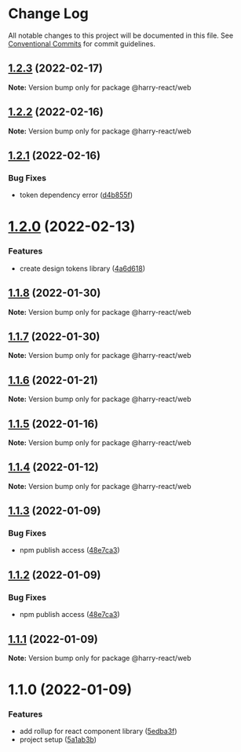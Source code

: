 # Change Log

All notable changes to this project will be documented in this file.
See [Conventional Commits](https://conventionalcommits.org) for commit guidelines.

## [1.2.3](https://github.com/harry524483/harry-react/compare/@harry-react/web@1.2.2...@harry-react/web@1.2.3) (2022-02-17)

**Note:** Version bump only for package @harry-react/web





## [1.2.2](https://github.com/harry524483/harry-react/compare/@harry-react/web@1.2.1...@harry-react/web@1.2.2) (2022-02-16)

**Note:** Version bump only for package @harry-react/web





## [1.2.1](https://github.com/harry524483/harry-react/compare/@harry-react/web@1.2.0...@harry-react/web@1.2.1) (2022-02-16)


### Bug Fixes

* token dependency error ([d4b855f](https://github.com/harry524483/harry-react/commit/d4b855fa428ab861450b4879f5ae93259127569d))





# [1.2.0](https://github.com/harry524483/harry-react/compare/@harry-react/web@1.1.8...@harry-react/web@1.2.0) (2022-02-13)


### Features

* create design tokens library ([4a6d618](https://github.com/harry524483/harry-react/commit/4a6d618219f16060d10f6a39da2256782ef1d6fa))





## [1.1.8](https://github.com/harry524483/harry-react/compare/@harry-react/web@1.1.7...@harry-react/web@1.1.8) (2022-01-30)

**Note:** Version bump only for package @harry-react/web





## [1.1.7](https://github.com/harry524483/harry-react/compare/@harry-react/web@1.1.6...@harry-react/web@1.1.7) (2022-01-30)

**Note:** Version bump only for package @harry-react/web





## [1.1.6](https://github.com/harry524483/harry-react/compare/@harry-react/web@1.1.5...@harry-react/web@1.1.6) (2022-01-21)

**Note:** Version bump only for package @harry-react/web





## [1.1.5](https://github.com/harry524483/harry-react/compare/@harry-react/web@1.1.4...@harry-react/web@1.1.5) (2022-01-16)

**Note:** Version bump only for package @harry-react/web





## [1.1.4](https://github.com/harry524483/harry-react/compare/@harry-react/web@1.1.3...@harry-react/web@1.1.4) (2022-01-12)

**Note:** Version bump only for package @harry-react/web





## [1.1.3](https://github.com/harry524483/harry-react/compare/@harry-react/web@1.1.1...@harry-react/web@1.1.3) (2022-01-09)


### Bug Fixes

* npm publish access ([48e7ca3](https://github.com/harry524483/harry-react/commit/48e7ca3bc061fa69fc2d3dd194eaa038a8e1a907))





## [1.1.2](https://github.com/harry524483/harry-react/compare/@harry-react/web@1.1.1...@harry-react/web@1.1.2) (2022-01-09)


### Bug Fixes

* npm publish access ([48e7ca3](https://github.com/harry524483/harry-react/commit/48e7ca3bc061fa69fc2d3dd194eaa038a8e1a907))





## [1.1.1](https://github.com/harry524483/harry-react/compare/@harry-react/web@1.1.0...@harry-react/web@1.1.1) (2022-01-09)

**Note:** Version bump only for package @harry-react/web





# 1.1.0 (2022-01-09)


### Features

* add rollup for react component library ([5edba3f](https://github.com/harry524483/harry-react/commit/5edba3fc476f231d7cae8f9184b65ef99b01c88c))
* project setup ([5a1ab3b](https://github.com/harry524483/harry-react/commit/5a1ab3bf9f5a93bc245080dbbe430d82e6debdc5))
